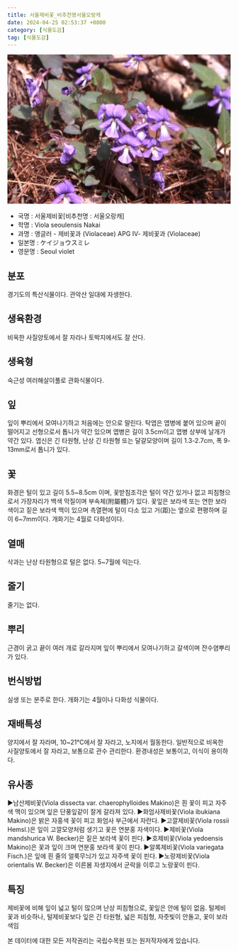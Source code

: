```yaml
---
title: 서울제비꽃_비추천명서울오랑캐
date: 2024-04-25 02:53:37 +0800
category: [식물도감]
tag: [식물도감]
---
```




![서울제비꽃[비추천명 : 서울오랑캐]](/assets/img/fileUpload/plants/basic/Violaceae/Viola/13701/1_th2.JPG)
- 국명 : 서울제비꽃[비추천명 : 서울오랑캐]
- 학명 : Viola seoulensis Nakai
- 과명 : 앵글러 - 제비꽃과 (Violaceae) APG Ⅳ- 제비꽃과 (Violaceae)
- 일본명 : ケイジョウスミレ
- 영문명 : Seoul violet


## 분포
경기도의 특산식물이다. 관악산 일대에 자생한다.
## 생육환경
비옥한 사질양토에서 잘 자라나 토박지에서도 잘 산다.
## 생육형
숙근성 여러해살이풀로 관화식물이다.
## 잎
잎이 뿌리에서 모여나기하고 처음에는 안으로 말린다. 탁엽은 엽병에 붙어 있으며 끝이 떨어지고 선형으로서 톱니가 약간 있으며 엽병은 길이 3.5cm이고 엽병 상부에 날개가 약간 있다. 엽신은 긴 타원형, 난상 긴 타원형 또는 달걀모양이며 길이 1.3-2.7cm, 폭 9-13mm로서 톱니가 있다.
## 꽃
화경은 털이 있고 길이 5.5~8.5cm 이며, 꽃받침조각은 털이 약간 있거나 없고 피침형으로서 가장자리가 백색 막질이며 부속체(附屬體)가 있다. 꽃잎은 보라색 또는 연한 보라색이고 짙은 보라색 맥이 있으며 측열편에 털이 다소 있고 거(距)는 옆으로 편평하며 길이 6~7mm이다. 개화기는 4월로 다화성이다.
## 열매
삭과는 난상 타원형으로 털은 없다. 5~7월에 익는다. 
## 줄기
줄기는 없다.
## 뿌리
근경이 굵고 끝이 여러 개로 갈라지며 잎이 뿌리에서 모여나기하고 갈색이며 잔수염뿌리가 있다.
## 번식방법
실생 또는 분주로 한다.
개화기는 4월이나 다화성 식물이다.
## 재배특성
양지에서 잘 자라며, 10~21℃에서 잘 자라고, 노지에서 월동한다. 일반적으로 비옥한 사질양토에서 잘 자라고, 보통으로 관수 관리한다. 환경내성은 보통이고, 이식이 용이하다.
## 유사종
▶남산제비꽃(Viola dissecta var. chaerophylloides Makino)은 흰 꽃이 피고 자주색 맥이 있으며 잎은 단풍잎같이 잘게 갈라져 있다.
▶화엄사제비꽃(Viola ibukiana Makino)은 밝은 자홍색 꽃이 피고 화엄사 부근에서 자란다.
▶고깔제비꽃(Viola rossii Hemsl.)은 잎이 고깔모양처럼 생기고 꽃은 연분홍 자색이다.
▶제비꽃(Viola mandshurica W. Becker)은 짙은 보라색 꽃이 핀다.
▶호제비꽃(Viola yedoensis Makino)은 꽃과 잎이 크며 연분홍 보라색 꽃이 핀다.
▶알록제비꽃(Viola variegata Fisch.)은 잎에 흰 줄의 얼룩무늬가 있고 자주색  꽃이 핀다.
▶노랑제비꽃(Viola orientalis W. Becker)은 이른봄 자생지에서 군락을 이루고  노랑꽃이 핀다.
## 특징
제비꽃에 비해 잎이 넓고 털이 많으며 난상 피침형으로, 꽃잎은 안에 털이 없음. 털제비꽃과 비슷하나, 털제비꽃보다 잎은 긴 타원형, 넓은 피침형, 자줏빛이 안돌고, 꽃이 보라색임






본 데이터에 대한 모든 저작권리는 국립수목원 또는 원저작자에게 있습니다.
